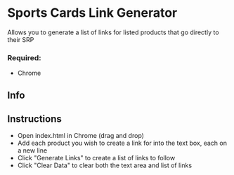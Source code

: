 #  Sports Cards Link Generator
Allows you to generate a list of links for listed products that go directly to their SRP

### Required:
* Chrome

## Info

## Instructions
* Open index.html in Chrome (drag and drop)
* Add each product you wish to create a link for into the text box, each on a new line
* Click "Generate Links" to create a list of links to follow
* Click "Clear Data" to clear both the text area and list of links

